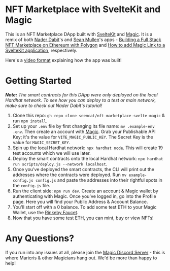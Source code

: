 # NFT Marketplace with SvelteKit and Magic
This is an NFT Marketplace DApp built with [SvelteKit](https://kit.svelte.dev/) and [Magic](https://magic.link/). It is a remix of both [Nader Dabit](https://twitter.com/dabit3)'s and [Sean Mullen](https://twitter.com/srmullen)'s apps - [Building a Full Stack NFT Marketplace on Ethereum with Polygon](https://dev.to/dabit3/building-scalable-full-stack-apps-on-ethereum-with-polygon-2cfb) and [How to add Magic Link to a SvelteKit application](https://magic.link/posts/magic-svelte#logging_into_the_application), respectively.

Here's a [video format](https://www.youtube.com/watch?v=GuJg3IHA1to) explaining how the app was built!

# Getting Started
***Note:** The smart contracts for this DApp were only deployed on the local Hardhat network. To see how you can deploy to a test or main network, make sure to check out Nader Dabit's tutorial!*

1. Clone this repo: `gh repo clone seemcat/nft-marketplace-svelte-magic` & run `npm install`.
2. Set up your `.env` file by first changing its file name: `mv .example-env .env`. Then create an account with [Magic](https://magic.link/). Grab your Publishable API Key; it's the value for `VITE_MAGIC_PUBLIC_KEY`. The Secret Key is the value for `MAGIC_SECRET_KEY`.
3. Spin up the local Hardhat network: `npx hardhat node`. This will create 19 test accounts which we will use later.
4. Deploy the smart contracts onto the local Hardhat network: `npx hardhat run scripts/deploy.js --network localhost`. 
5. Once you've deployed the smart contracts, the CLI will print out the addresses where the contracts were deployed. Run `mv example-config.js config.js` and paste the addresses into their rightful spots in the `config.js` file.
6. Run the client side: `npm run dev`. Create an account & Magic wallet by authenticating with Magic. Once you've logged in, go into the Profile page. Here you will find your Public Address & Account Balance. 
7. You'll start off with a 0 balance. To add some test ETH to your Magic Wallet, use the [Rinkeby Faucet](https://www.rinkeby.io/#faucet).
8. Now that you have some test ETH, you can mint, buy or view NFTs!

# Any Questions?
If you run into any issues at all, please join the [Magic Discord Server](https://discord.gg/magiclabs) - this is where Maricris & other Magicians hang out. We'd be more than happy to help!